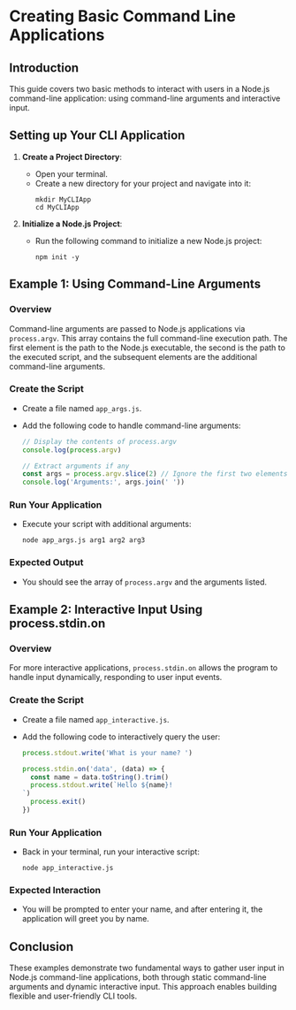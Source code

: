 # Creating Basic Command Line Applications

## Introduction

This guide covers two basic methods to interact with users in a Node.js command-line application: using command-line arguments and interactive input.

## Setting up Your CLI Application

1. **Create a Project Directory**:

   - Open your terminal.
   - Create a new directory for your project and navigate into it:
     ```
     mkdir MyCLIApp
     cd MyCLIApp
     ```

2. **Initialize a Node.js Project**:
   - Run the following command to initialize a new Node.js project:
     ```
     npm init -y
     ```

## Example 1: Using Command-Line Arguments

### Overview

Command-line arguments are passed to Node.js applications via `process.argv`. This array contains the full command-line execution path. The first element is the path to the Node.js executable, the second is the path to the executed script, and the subsequent elements are the additional command-line arguments.

### Create the Script

- Create a file named `app_args.js`.
- Add the following code to handle command-line arguments:

  ```javascript
  // Display the contents of process.argv
  console.log(process.argv)

  // Extract arguments if any
  const args = process.argv.slice(2) // Ignore the first two elements
  console.log('Arguments:', args.join(' '))
  ```

### Run Your Application

- Execute your script with additional arguments:
  ```
  node app_args.js arg1 arg2 arg3
  ```

### Expected Output

- You should see the array of `process.argv` and the arguments listed.

## Example 2: Interactive Input Using process.stdin.on

### Overview

For more interactive applications, `process.stdin.on` allows the program to handle input dynamically, responding to user input events.

### Create the Script

- Create a file named `app_interactive.js`.
- Add the following code to interactively query the user:

  ```javascript
  process.stdout.write('What is your name? ')

  process.stdin.on('data', (data) => {
    const name = data.toString().trim()
    process.stdout.write(`Hello ${name}!
  `)
    process.exit()
  })
  ```

### Run Your Application

- Back in your terminal, run your interactive script:
  ```
  node app_interactive.js
  ```

### Expected Interaction

- You will be prompted to enter your name, and after entering it, the application will greet you by name.

## Conclusion

These examples demonstrate two fundamental ways to gather user input in Node.js command-line applications, both through static command-line arguments and dynamic interactive input. This approach enables building flexible and user-friendly CLI tools.
